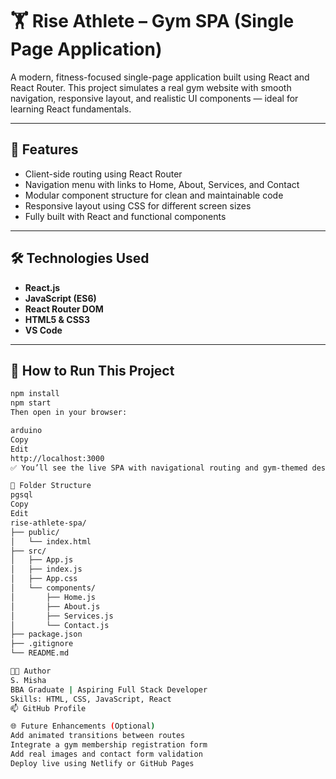 # 🏋️ Rise Athlete – Gym SPA (Single Page Application)

A modern, fitness-focused single-page application built using React and React Router. This project simulates a real gym website with smooth navigation, responsive layout, and realistic UI components — ideal for learning React fundamentals.

---

## 🚀 Features

- Client-side routing using React Router
- Navigation menu with links to Home, About, Services, and Contact
- Modular component structure for clean and maintainable code
- Responsive layout using CSS for different screen sizes
- Fully built with React and functional components

---

## 🛠️ Technologies Used

- **React.js**
- **JavaScript (ES6)**
- **React Router DOM**
- **HTML5 & CSS3**
- **VS Code**

---

## 🧾 How to Run This Project

```bash
npm install
npm start
Then open in your browser:

arduino
Copy
Edit
http://localhost:3000
✅ You’ll see the live SPA with navigational routing and gym-themed design.

📁 Folder Structure
pgsql
Copy
Edit
rise-athlete-spa/
├── public/
│   └── index.html
├── src/
│   ├── App.js
│   ├── index.js
│   ├── App.css
│   └── components/
│       ├── Home.js
│       ├── About.js
│       ├── Services.js
│       └── Contact.js
├── package.json
├── .gitignore
└── README.md

🧑‍🎓 Author
S. Misha
BBA Graduate | Aspiring Full Stack Developer
Skills: HTML, CSS, JavaScript, React
📫 GitHub Profile

🌐 Future Enhancements (Optional)
Add animated transitions between routes
Integrate a gym membership registration form
Add real images and contact form validation
Deploy live using Netlify or GitHub Pages
